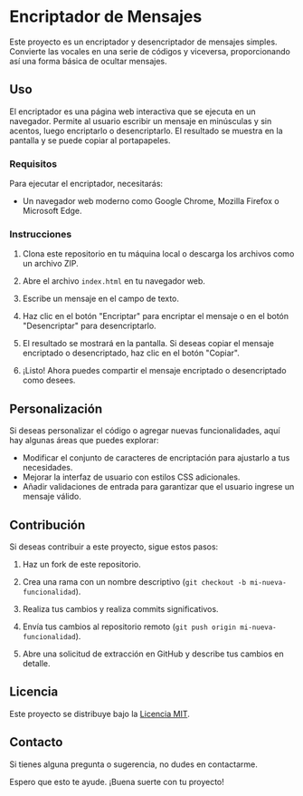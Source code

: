 
# Encriptador de Mensajes

Este proyecto es un encriptador y desencriptador de mensajes simples. Convierte las vocales en una serie de códigos y viceversa, proporcionando así una forma básica de ocultar mensajes.

## Uso

El encriptador es una página web interactiva que se ejecuta en un navegador. Permite al usuario escribir un mensaje en minúsculas y sin acentos, luego encriptarlo o desencriptarlo. El resultado se muestra en la pantalla y se puede copiar al portapapeles.

### Requisitos

Para ejecutar el encriptador, necesitarás:

- Un navegador web moderno como Google Chrome, Mozilla Firefox o Microsoft Edge.

### Instrucciones

1. Clona este repositorio en tu máquina local o descarga los archivos como un archivo ZIP.

2. Abre el archivo `index.html` en tu navegador web.

3. Escribe un mensaje en el campo de texto.

4. Haz clic en el botón "Encriptar" para encriptar el mensaje o en el botón "Desencriptar" para desencriptarlo.

5. El resultado se mostrará en la pantalla. Si deseas copiar el mensaje encriptado o desencriptado, haz clic en el botón "Copiar".

6. ¡Listo! Ahora puedes compartir el mensaje encriptado o desencriptado como desees.

## Personalización

Si deseas personalizar el código o agregar nuevas funcionalidades, aquí hay algunas áreas que puedes explorar:

- Modificar el conjunto de caracteres de encriptación para ajustarlo a tus necesidades.
- Mejorar la interfaz de usuario con estilos CSS adicionales.
- Añadir validaciones de entrada para garantizar que el usuario ingrese un mensaje válido.

## Contribución

Si deseas contribuir a este proyecto, sigue estos pasos:

1. Haz un fork de este repositorio.

2. Crea una rama con un nombre descriptivo (`git checkout -b mi-nueva-funcionalidad`).

3. Realiza tus cambios y realiza commits significativos.

4. Envía tus cambios al repositorio remoto (`git push origin mi-nueva-funcionalidad`).

5. Abre una solicitud de extracción en GitHub y describe tus cambios en detalle.

## Licencia

Este proyecto se distribuye bajo la [Licencia MIT](LICENSE).

## Contacto

Si tienes alguna pregunta o sugerencia, no dudes en contactarme.

Espero que esto te ayude. ¡Buena suerte con tu proyecto!
